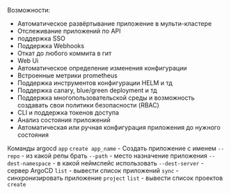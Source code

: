 Возможности:
- Автоматическое развёртывание приложение в мульти-кластере
- Отслеживание приложений по API
- поддержка SSO
- Поддержка Webhooks
- Откат до любого коммита в гит
- Web Ui
- Автоматическое определение изменения конфигурации
- Встроенные метрики prometheus
- Поддержка инструментов конфигурации HELM и тд 
- Поддержка canary, blue/green deployment и тд
- Поддержка многопользовательской среды и возможность создавать свои политики безопасности (RBAC)
- CLI и поддержка токенов доступа
- Анализ состояния приложений
- Автоматическая или ручная конфигурация приложения до нужного состояния


Команды
argocd
	`app`
		`create app_name` - Создать приложение с именем
			`--repo` - из какой репы брать
			`--path` - место назначение приложения
			`--dest-namespace` - в какой неймспейс использовать
			`--dest-server` - сервер ArgoCD 
		`list` - вывести список приложений
		`sync` - синхронизировать приложение 
	`project`
		`list` - вывести список проектов
		`create`
		